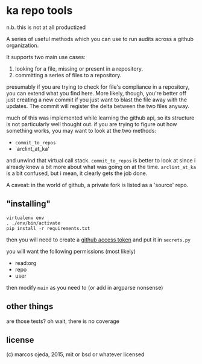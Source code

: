 # ka repo tools

n.b. this is not at all productized

A series of useful methods which you can use to run audits across a github organization.

It supports two main use cases:

1. looking for a file, missing or present in a repository.
2. committing a series of files to a repository.

presumably if you are trying to check for file's compliance in a repository, you can extend
what you find here. More likely, though, you're better off just creating a new commit if you
just want to blast the file away with the updates. The commit will register the delta between
the two files anyway.

much of this was implemented while learning the github api, so its structure is not
particularly well thought out. if you are trying to figure out how something works, you may
want to look at the two methods:

* `commit_to_repos`
* `arclint_at_ka'

and unwind that virtual call stack. `commit_to_repos` is better to look at since i already knew
a bit more about what was going on at the time. `arclint_at_ka` is a bit confused, but i mean,
it clearly gets the job done.

A caveat: in the world of github, a private fork is listed as a 'source' repo.

## "installing"

    virtualenv env
    . ./env/bin/activate
    pip install -r requirements.txt

then you will need to create a [github access token](https://github.com/settings/tokens) and put it in `secrets.py`

you will want the following permissions (most likely)

* read:org
* repo
* user

then modify `main` as you need to (or add in argparse nonsense)


## other things

are those tests? oh wait, there is no coverage

## license

(c) marcos ojeda, 2015, mit or bsd or whatever licensed
